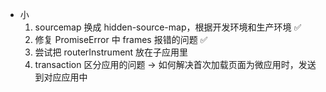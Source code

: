 - 小
  1. sourcemap 换成 hidden-source-map，根据开发环境和生产环境 ✅
  2. 修复 PromiseError 中 frames 报错的问题 ✅
  3. 尝试把 routerInstrument 放在子应用里
  4. transaction 区分应用的问题
     -> 如何解决首次加载页面为微应用时，发送到对应应用中
